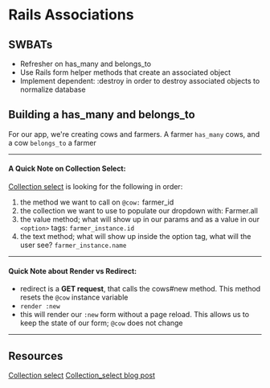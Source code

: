 # Rails Associations

## SWBATs

* Refresher on has_many and belongs_to
* Use Rails form helper methods that create an associated object
* Implement dependent: :destroy in order to destroy associated objects to normalize database

## Building a has_many and belongs_to

For our app, we're creating cows and farmers. A farmer `has_many` cows, and a cow `belongs_to` a farmer

---

#### A Quick Note on Collection Select:

[Collection select](https://apidock.com/rails/ActionView/Helpers/FormOptionsHelper/collection_select) is looking for the following in order:

1.  the method we want to call on `@cow:` farmer_id
2.  the collection we want to use to populate our dropdown with: Farmer.all
3.  the value method; what will show up in our params and as a value in our `<option>` tags: `farmer_instance.id`
4.  the text method; what will show up inside the option tag, what will the user see? `farmer_instance.name`

---

#### Quick Note about Render vs Redirect:

- redirect is a **GET request**, that calls the cows#new method. This method resets the `@cow` instance variable
- `render :new`
- this will render our `:new` form without a page reload. This allows us to keep the state of our form; `@cow` does not change

---

## Resources

[Collection select](https://apidock.com/rails/ActionView/Helpers/FormOptionsHelper/collection_select)
[Collection_select blog post](https://theresamorelli.medium.com/collection-select-what-the-heck-4e1cabc4be4b)